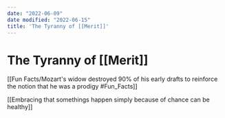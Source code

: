 ```yaml
---
date: "2022-06-09"
date modified: "2022-06-15"
title: 'The Tyranny of [[Merit]]'
---
```


# The Tyranny of [[Merit]]
[[Fun Facts/Mozart's widow destroyed 90% of his early drafts to reinforce the notion that he was a prodigy #Fun_Facts]]

[[Embracing that somethings happen simply because of chance can be healthy]]
